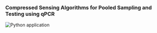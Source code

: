 ### Compressed Sensing Algorithms for Pooled Sampling and Testing using qPCR 

![Python application](https://github.com/ssgosh/group-test/workflows/Python%20application/badge.svg)
